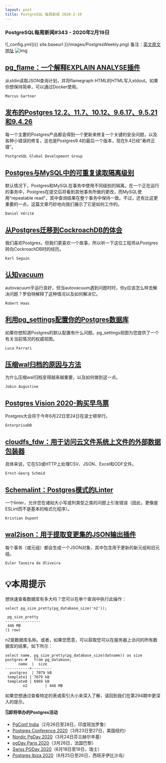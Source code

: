 ```yaml
---
layout: post
title: PostgreSQL 每周新闻 2020-2-19
---
```

### PostgreSQL每周新闻#343 - 2020年2月19日
![_config.yml]({{ site.baseurl }}/images/PostgresWeekly.png)
备注：[英文原文地址](https://postgresweekly.com/issues/343)
![img](https://res.cloudinary.com/cpress/image/upload/w_1280,e_sharpen:60/stjqbsburp6eg7cn5ehl.jpg)

## [pg_flame：一个解释EXPLAIN ANALYSE插件](https://postgresweekly.com/link/84085/web)
从stdin读取JSON查询计划，并将flamegraph HTML的HTML写入stdout。如果你想保持简单，可以通过Docker使用。

`Marcus Gartner `

## [发布的Postgres 12.2、11.7、10.12、9.6.17、9.5.21和9.4.26](https://postgresweekly.com/link/84086/web)
每一个主要的Postgres产品都会得到一个更新来修复一个关键的安全问题，以及各种小错误的修复。这也是Postgres9.4的最后一个版本，现在9.4已经“寿终正寝”。

`PostgreSQL Global Development Group `

## [Postgres与MySQL中的可重复读取隔离级别](https://postgresweekly.com/link/84088/web)
默认情况下，Postgres和MySQL在事务中使用不同级别的隔离。在一个正在运行的事务中，Postgres在提交后将看到其他事务所做的更改，而MySQL使用“repeatable read”，其中查询结果在整个事务中保持一致。不过，还有比这更重要的一点，这篇文章巧妙地向我们展示了它是如何工作的。


`Daniel Vérité `
## [从Postgres迁移到CockroachDB的体会](https://postgresweekly.com/link/84089/web)
我们喜欢Postgres，但我们更喜欢一个故事，所以听一下这位工程师从Postgres转向CockroachDB时的经历。

`Karl Seguin `

## [认知vacuum](https://postgresweekly.com/link/84090/web)
autovacuum乎运行良好，但当autovacuum遇到问题时时，你y应该怎么样去解决问题？罗伯特解释了这种情况以及如何解决它。

`Robert Haas `

## [利用pg_settings配置你的Postgres数据库](https://postgresweekly.com/link/84091/web)
如果你想知道Postgres的默认配置有什么问题。pg_settings视图为您提供了一个有关当前情况的权威视图。


`Luca Ferrari `
## [压缩wal归档的原因与方法](https://postgresweekly.com/link/84092/web)
为什么压缩wal归档变得越来越重要，以及如何做到这一点。


`Jobin Augustine `
## [Postgres Vision 2020-购买早鸟票](https://postgresweekly.com/link/84093/web)
Postgres大会将于今年6月22日至24日在波士顿举行。


`EnterpriseDB `
## [cloudfs_fdw：用于访问云文件系统上文件的外部数据包装器](https://postgresweekly.com/link/84094/web)
具体来说，它在S3或HTTP上处理CSV、JSON、Excel和ODF文件。


`Ernst-Georg Schmid `
## [Schemalint：Postgres模式的Linter](https://postgresweekly.com/link/84095/web)
一个linter，允许您在诸如大小写或列类型之类的问题上引发错误（因此，更像是ESLint而不是基本的格式化程序）。


`Kristian Dupont `
## [wal2json：用于提取变更集的JSON输出插件](https://postgresweekly.com/link/84096/web)
每个事务（或元组）都会生成一个JSON对象，其中包含用于更新的新元组和旧元组。


`Euler Taveira de Oliveira `
# 💡本周提示


想快速查看数据库有多大吗？您可以在单个查询中执行此操作：


```
select pg_size_pretty(pg_database_size('n2'));

 pg_size_pretty 
----------------
 446 MB
(1 row)
```


n2是数据库名称。或者，如果您愿意，可以获取您可以在服务器上访问的所有数据库的结果，如下所示：


```
select name, pg_size_pretty(pg_database_size(datname)) as size
postgres-#   from pg_database;
      name  |  size   
-----------+---------
  postgres  | 7079 kB
 template1 | 7079 kB
 template0 | 6969 kB
        n2        | 446 MB
```


如果您想通过查看特定的表或索引大小来深入了解，请回到我们在第294期中更深入的提示。

**🗓即将举办的Postgres活动**

- [PgConf India](https://postgresweekly.com/link/84100/web)（2月26日至28日，印度班加罗鲁）
- [Postgres Conference 2020](https://postgresweekly.com/link/84097/web)（3月23日至27日，美国纽约）
- [Nordic PgDay 2020](https://postgresweekly.com/link/84101/web)（3月24日芬兰赫尔辛基）
- [pgDay Paris 2020](https://postgresweekly.com/link/84102/web)（3月26日，法国巴黎）
- [Swiss PGDay 2020](https://postgresweekly.com/link/84104/web)（6月18日至19日，瑞士）
- [Postgres Ibiza 2020](https://postgresweekly.com/link/84301/web)（6月25日至26日，西班牙伊比沙岛）
